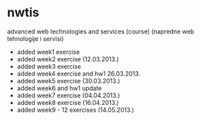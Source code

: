 nwtis
=====

advanced web technologies and services (course)
(napredne web tehnologije i servisi)

* added week1 exercise
* added week2 exercise (12.03.2013.)
* added week3 exercise
* added week4 exercise and hw1 26.03.2013.
* added week5 exercise (30.03.2013.)
* added week6 and hw1 update
* added week7 exercise (04.04.2013.)
* added week8 exercise (16.04.2013.)
* added week9 - 12 exercises (14.05.2013.)
